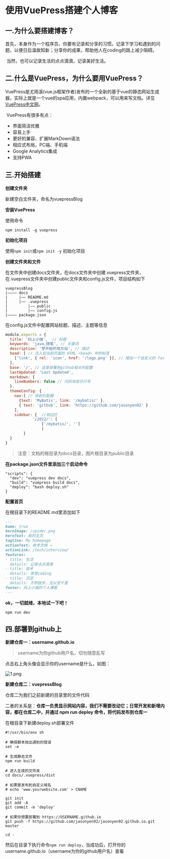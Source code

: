 # 使用VuePress搭建个人博客



## 一.为什么要搭建博客？

​		首先，本身作为一个程序员，你要有记录和分享的习惯。记录下学习和遇到的问题，以便日后温故知新；分享你的成果，帮助他人在coding的路上减少阻碍。

​		当然，也可以记录生活的点点滴滴，记录美好生活。



## 二.什么是VuePress，为什么要用VuePress？

​		VuePress是尤雨溪(vue.js框架作者)发布的一个全新的基于vue的静态网站生成器，实际上就是一个vue的spa应用，内置webpack，可以用来写文档。详见[VuePress中文网](https://vuepress.docschina.org)。

​		VuePress有很多有点：

- 界面简洁优雅
- 容易上手
- 更好的兼容、扩展MarkDown语法
- 相应式布局，PC端、手机端
- Google Analytics集成
- 支持PWA



## 三.开始搭建

**创建文件夹**

新建空白文件夹，命名为vuepressBlog

**安装VuePress**

使用命令

```shell
npm install -g vuepress
```

**初始化项目**

使用`npm init`或`npm init -y` 初始化项目

**创建文件夹和文件**

在文件夹中创建docs文件夹，在docs文件夹中创建.vuepress文件夹，在.vuepress文件夹中创建public文件夹和config.js文件，项目结构如下

```
vuepressBlog
|———— docs
|     |—— README.md
|     |—— .vuepress
|         |—— public
|         |—— config.js
|———— package.json

```

在config.js文件中配置网站标题、描述、主题等信息

```js
module.exports = {
  title: '码上小强',  // 标题
  keywords: 'java,随笔', // 关键词
  description: '梦开始的地方😄', // 描述
  head: [ // 注入到当前页面的 HTML <head> 中的标签
    ['link', { rel: 'icon', href: '/logo.png' }], // 增加一个自定义的 favicon(网页标签的图标)
  ],
  base: '/', // 这是部署到github相关的配置
  lastUpdated: 'Last Updated',
  markdown: {
    lineNumbers: false // 代码块显示行号
  },
  themeConfig: {
    nav:[ // 导航栏配置
      {text: 'MyBatis', link: '/mybatis/' },
      { text: 'github', link: 'https://github.com/jasonyen92' }
    ],
    sidebar: {  //侧边拦
            '/2022/': [
                ['/mybatis/', '']
                ]
        }
  }
}
```

> 注意：文档的根目录为docs目录，图片根目录为public目录

**在package.json文件里添加三个启动命令**

```shell
"scripts": {
  "dev": "vuepress dev docs",
  "build": "vuepress build docs",
  "deploy": "bash deploy.sh"
}
```

**配置首页**

在根目录下的README.md里添加如下

```markdown
---
home: true
heroImage: /spider.png
heroText: 我的主页
tagline: My homepage
actionText: 技术文档 →
actionLink: /tech/interview/
features:
- title: 生活
  details: 记录点点滴滴
- title: 技术
  details: 享受coding
- title: 沉淀
  details: 不积跬步，无以至千里
footer: 码上小强的个人博客
---
```

**ok，一切就绪，本地试一下吧！**

```shell
npm run dev
```

## 四.部署到github上

**新建仓库一：username.github.io**

> username为你github用户名，切勿随意乱写

点击右上角头像会显示你的username是什么，如图：

![1.png](/vuepress/pics/1.png)

**新建仓库二：vuepressBlog**

仓库二为我们之前新建的目录里的文件代码

二者的关系是：**仓库一负责显示网站内容，我们不需要改动它；日常开发和新增内容，都在仓库二中，并通过 npm run deploy 命令，将代码发布到仓库一**

在根目录下新建deploy.sh部署文件

```shell
#!/usr/bin/env sh

# 确保脚本抛出遇到的错误
set -e

# 生成静态文件
npm run build

# 进入生成的文件夹
cd docs/.vuepress/dist

# 如果是发布到自定义域名
# echo 'www.yourwebsite.com' > CNAME

git init
git add -A
git commit -m 'deploy'

# 如果你想要部署到 https://USERNAME.github.io
git push -f https://github.com/jasonyen92/jasonyen92.github.io.git master

cd -
```

然后在目录下执行命令`npm run deploy`，当成功后，打开你的username.github.io（username为你的github用户名）查看